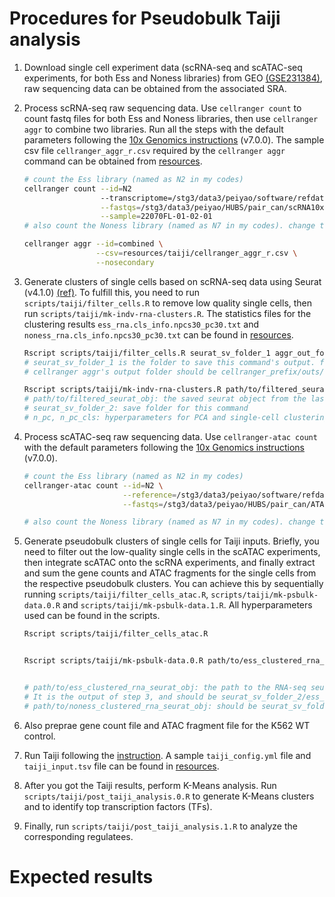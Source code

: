 # Procedures for Pseudobulk Taiji analysis
1. Download single cell experiment data (scRNA-seq and scATAC-seq experiments, for both Ess and Noness libraries) from GEO [(GSE231384)](https://www.ncbi.xyz/geo/query/acc.cgi?acc=GSE231384), raw sequencing data can be obtained from the associated SRA.

2. Process scRNA-seq raw sequencing data. Use `cellranger count` to count fastq files for both Ess and Noness libraries, then use `cellranger aggr` to combine two libraries. Run all the steps with the default parameters following the [10x Genomics instructions](https://support.10xgenomics.com/single-cell-gene-expression/software/pipelines/latest/what-is-cell-ranger) (v7.0.0). The sample csv file `cellranger_aggr_r.csv` required by the `cellranger aggr` command can be obtained from [resources](https://github.com/yyaoisgood2021/HUB-screening/tree/main/resources/taiji).
    ```bash
    # count the Ess library (named as N2 in my codes)
    cellranger count --id=N2
                     --transcriptome=/stg3/data3/peiyao/software/refdata-gex-GRCh38-2020-A \
                     --fastqs=/stg3/data3/peiyao/HUBS/pair_can/scRNA10x/data_N2 \
                     --sample=22070FL-01-02-01
    # also count the Noness library (named as N7 in my codes). change the sample id, fastqs path and sample prefix accordingly

    cellranger aggr --id=combined \
                    --csv=resources/taiji/cellranger_aggr_r.csv \
                    --nosecondary
    ```

3. Generate clusters of single cells based on scRNA-seq data using Seurat (v4.1.0) [(ref)](https://satijalab.org/seurat/). To fulfill this, you need to run `scripts/taiji/filter_cells.R` to remove low quality single cells, then run `scripts/taiji/mk-indv-rna-clusters.R`. The statistics files for the clustering results `ess_rna.cls_info.npcs30_pc30.txt` and `noness_rna.cls_info.npcs30_pc30.txt` can be found in [resources](https://github.com/yyaoisgood2021/HUB-screening/tree/main/resources/taiji).  
    ```bash
    Rscript scripts/taiji/filter_cells.R seurat_sv_folder_1 aggr_out_folder
    # seurat_sv_folder_1 is the folder to save this command's output. for this and all output_sv_folders below, make sure you have already created these folders
    # cellranger aggr's output folder should be cellranger_prefix/outs/count/filtered_feature_bc_matrix
    
    Rscript scripts/taiji/mk-indv-rna-clusters.R path/to/filtered_seurat_obj seurat_sv_folder_2 n_pc n_pc_cls 
    # path/to/filtered_seurat_obj: the saved seurat object from the last step, should be seurat_sv_folder_1/hubs.high_quality.combined.s1.rds
    # seurat_sv_folder_2: save folder for this command
    # n_pc, n_pc_cls: hyperparameters for PCA and single-cell clustering. I'm using 30, 30 in my manuscript
    ```

4. Process scATAC-seq raw sequencing data. Use `cellranger-atac count` with the default parameters following the [10x Genomics instructions](https://support.10xgenomics.com/single-cell-atac/software/pipelines/latest/using/count) (v7.0.0).

    ```bash
    # count the Ess library (named as N2 in my codes)
    cellranger-atac count --id=N2 \
                          --reference=/stg3/data3/peiyao/software/refdata-cellranger-arc-GRCh38-2020-A-2.0.0 \
                          --fastqs=/stg3/data3/peiyao/HUBS/pair_can/ATAC-10x/data_N2
    
    # also count the Noness library (named as N7 in my codes). change the sample id and fastqs path accordingly
    ```

5. Generate pseudobulk clusters of single cells for Taiji inputs. Briefly, you need to filter out the low-quality single cells in the scATAC experiments, then integrate scATAC onto the scRNA experiments, and finally extract and sum the gene counts and ATAC fragments for the single cells from the respective pseudobulk clusters. You can achieve this by sequentially running `scripts/taiji/filter_cells_atac.R`, `scripts/taiji/mk-psbulk-data.0.R` and `scripts/taiji/mk-psbulk-data.1.R`. All hyperparameters used can be found in the scripts.

    ```bash
    Rscript scripts/taiji/filter_cells_atac.R
    
    
    Rscript scripts/taiji/mk-psbulk-data.0.R path/to/ess_clustered_rna_seurat_obj path/to/noness_clustered_rna_seurat_obj \
    

    # path/to/ess_clustered_rna_seurat_obj: the path to the RNA-seq seurat object including clustering results for the ess library.
    # It is the output of step 3, and should be seurat_sv_folder_2/ess_rna.with_cluster_info.npcs30_pc30.s2.rds
    # path/to/noness_clustered_rna_seurat_obj: should be seurat_sv_folder_2/noness_rna.with_cluster_info.npcs30_pc30.s2.rds
    ```

6. Also preprae gene count file and ATAC fragment file for the K562 WT control.

7. Run Taiji following the [instruction](https://taiji-pipeline.github.io/). A sample `taiji_config.yml` file and `taiji_input.tsv` file can be found in [resources](https://github.com/yyaoisgood2021/HUB-screening/tree/main/resources/taiji).

8. After you got the Taiji results, perform K-Means analysis. Run `scripts/taiji/post_taiji_analysis.0.R` to generate K-Means clusters and to identify top transcription factors (TFs).

10. Finally, run `scripts/taiji/post_taiji_analysis.1.R` to analyze the corresponding regulatees.


# Expected results


